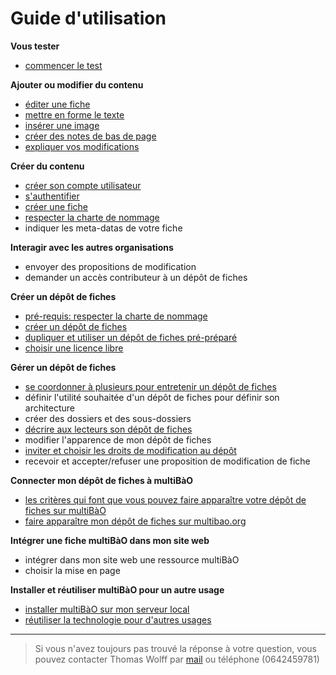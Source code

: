 # Guide d'utilisation

**Vous tester**

* [commencer le test](http://multibao.org/multibao/documentation/cliquesmoi)

**Ajouter ou modifier du contenu**

* [éditer une fiche](http://www.multibao.org/multibao/documentation/fiches/editer_fiche.md)
* [mettre en forme le texte](http://multibao.org/multibao/documentation/fiches/mise_forme_texte.md)
* [insérer une image](http://multibao.org/multibao/documentation/fiches/inserer_image.md)
* [créer des notes de bas de page](http://multibao.org/multibao/documentation/fiches/notes_pied_page.md)
* [expliquer vos modifications](http://multibao.org/multibao/documentation/fiches/commenter_modification_ajout.md)

**Créer du contenu**

* [créer son compte utilisateur](http://multibao.org/multibao/documentation/fiches/creer_compte.md)
* [s'authentifier](http://www.multibao.org/multibao/documentation/fiches/authentification.md)
* [créer une fiche](http://multibao.org/multibao/documentation/fiches/creer_fiche_multibao.md)
* [respecter la charte de nommage](http://multibao.org/multibao/documentation/fiches/charte_de_nommage.md)
* indiquer les meta-datas de votre fiche

**Interagir avec les autres organisations**

* envoyer des propositions de modification
* demander un accès contributeur à un dépôt de fiches

**Créer un dépôt de fiches**

* [pré-requis: respecter la charte de nommage](http://multibao.org/multibao/documentation/fiches/charte_de_nommage.md)
* [créer un dépôt de fiches](http://multibao.org/multibao/documentation/fiches/creer_depot_fiches.md)
* [dupliquer et utiliser un dépôt de fiches pré-préparé](https://github.com/multibao/modele_de_depot)
* [choisir une licence libre](http://multibao.org/multibao/documentation/fiches/choisir_licence_libre.md)

**Gérer un dépôt de fiches**

* [se coordonner à plusieurs pour entretenir un dépôt de fiches](http://multibao.org/multibao/documentation/fiches/choisir_ses_collaborateurs.md)
* définir l'utilité souhaitée d'un dépôt de fiches pour définir son architecture
* créer des dossiers et des sous-dossiers
* [décrire aux lecteurs son dépôt de fiches](http://multibao.org/multibao/documentation/fiches/decrire_depot.md)
* modifier l'apparence de mon dépôt de fiches
* [inviter et choisir les droits de modification au dépôt](http://multibao.org/multibao/documentation/fiches/gerer_droits_depot.md)
* recevoir et accepter/refuser une proposition de modification de fiche

**Connecter mon dépôt de fiches à multiBàO**

* [les critères qui font que vous pouvez faire apparaître votre dépôt de fiches sur multiBàO](http://multibao.org/multibao/documentation/fiches/criteres_depot_multibao.md)
* [faire apparaître mon dépôt de fiches sur multibao.org](http://multibao.org/multibao/documentation/fiches/connecter_depot_multibao.md)

**Intégrer une fiche multiBàO dans mon site web**

* intégrer dans mon site web une ressource multiBàO
* choisir la mise en page

**Installer et réutiliser multiBàO pour un autre usage**

* [installer multiBàO sur mon serveur local](https://github.com/multibao/site)
* [réutiliser la technologie pour d'autres usages](https://github.com/multibao/site)

---

> Si vous n'avez toujours pas trouvé la réponse à votre question, vous pouvez contacter Thomas Wolff par [mail](mailto:thomas.wolff@cpcoop.fr) ou téléphone (0642459781)
